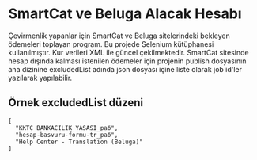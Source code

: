 # SmartCat ve Beluga Alacak Hesabı

  Çevirmenlik yapanlar için SmartCat ve Beluga sitelerindeki bekleyen ödemeleri toplayan program.
  Bu projede Selenium kütüphanesi kullanılmıştır. Kur verileri XML ile güncel çekilmektedir.
  SmartCat sitesinde hesap dışında kalması istenilen ödemeler için projenin publish dosyasının ana dizinine excludedList adında json dosyası içine liste olarak job id'ler yazılarak yapılabilir.
  
  ## Örnek excludedList düzeni
  
```
[
  "KKTC BANKACILIK YASASI_раб",
  "hesap-basvuru-formu-tr_раб",
  "Help Center - Translation (Beluga)"
]
```
